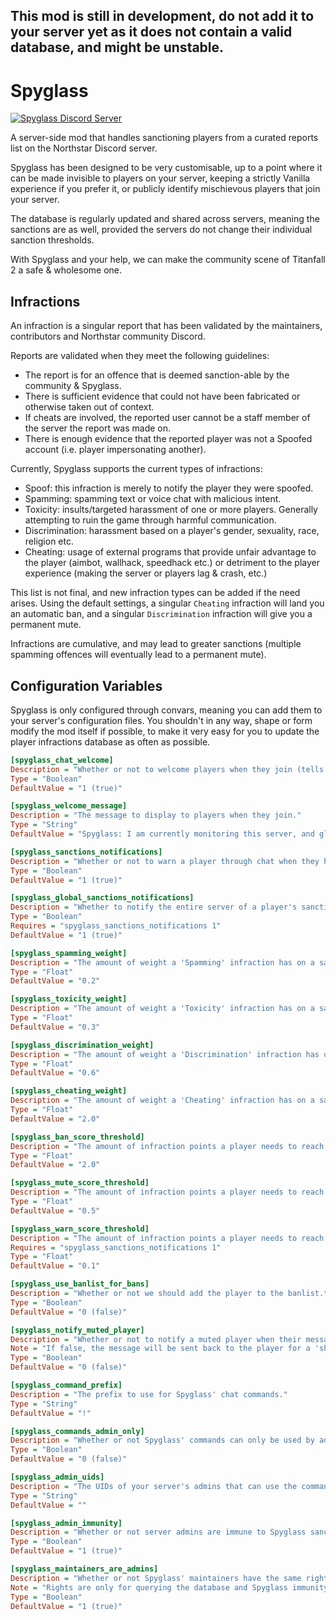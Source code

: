 
## This mod is still in development, do not add it to your server yet as it does not contain a valid database, and might be unstable.

# Spyglass

<a href="https://discord.com/invite/whKMsPN3nu" target="_blank">
  <img src="https://discordapp.com/api/guilds/897214251414994994/widget.png?style=shield" alt="Spyglass Discord Server"/>
</a>

A server-side mod that handles sanctioning players from a curated reports list on the Northstar Discord server.

Spyglass has been designed to be very customisable, up to a point where it can be made invisible to players on your server, keeping a strictly Vanilla experience if you prefer it, or publicly identify mischievous players that join your server.

The database is regularly updated and shared across servers, meaning the sanctions are as well, provided the servers do not change their individual sanction thresholds.

With Spyglass and your help, we can make the community scene of Titanfall 2 a safe & wholesome one.

## Infractions

An infraction is a singular report that has been validated by the maintainers, contributors and Northstar community Discord. 

Reports are validated when they meet the following guidelines:

- The report is for an offence that is deemed sanction-able by the community & Spyglass.
- There is sufficient evidence that could not have been fabricated or otherwise taken out of context.
- If cheats are involved, the reported user cannot be a staff member of the server the report was made on.
- There is enough evidence that the reported player was not a Spoofed account (i.e. player impersonating another).

Currently, Spyglass supports the current types of infractions:

- Spoof: this infraction is merely to notify the player they were  spoofed.
- Spamming: spamming text or voice chat with malicious intent.
- Toxicity: insults/targeted harassment of one or more players. Generally attempting to ruin the game through harmful communication.
- Discrimination: harassment based on a player's gender, sexuality, race, religion etc.
- Cheating: usage of external programs that provide unfair advantage to the player (aimbot, wallhack, speedhack etc.) or detriment to the player experience (making the server or players lag & crash, etc.)

This list is not final, and new infraction types can be added if the need arises. 
Using the default settings, a singular `Cheating` infraction will land you an automatic ban, and a singular `Discrimination` infraction will give you a permanent mute.

Infractions are cumulative, and may lead to greater sanctions (multiple spamming offences will eventually lead to a permanent mute).

## Configuration Variables 

Spyglass is only configured through convars, meaning you can add them to your server's configuration files.
You shouldn't in any way, shape or form modify the mod itself if possible, to make it very easy for you to update the player infractions database as often as possible.

```ini
[spyglass_chat_welcome]
Description = "Whether or not to welcome players when they join (tells them the server is running Spyglass for protection)."
Type = "Boolean"
DefaultValue = "1 (true)"

[spyglass_welcome_message]
Description = "The message to display to players when they join."
Type = "String"
DefaultValue = "Spyglass: I am currently monitoring this server, and global sanctions are in effect."

[spyglass_sanctions_notifications]
Description = "Whether or not to warn a player through chat when they have been punished for one or more infractions."
Type = "Boolean"
DefaultValue = "1 (true)"

[spyglass_global_sanctions_notifications]
Description = "Whether to notify the entire server of a player's sanctions."
Type = "Boolean"
Requires = "spyglass_sanctions_notifications 1"
DefaultValue = "1 (true)"

[spyglass_spamming_weight]
Description = "The amount of weight a 'Spamming' infraction has on a sanction calculation score."
Type = "Float"
DefaultValue = "0.2"

[spyglass_toxicity_weight]
Description = "The amount of weight a 'Toxicity' infraction has on a sanction calculation score."
Type = "Float"
DefaultValue = "0.3"

[spyglass_discrimination_weight]
Description = "The amount of weight a 'Discrimination' infraction has on a sanction calculation score."
Type = "Float"
DefaultValue = "0.6"

[spyglass_cheating_weight]
Description = "The amount of weight a 'Cheating' infraction has on a sanction calculation score."
Type = "Float"
DefaultValue = "2.0"

[spyglass_ban_score_threshold]
Description = "The amount of infraction points a player needs to reach before being automatically banned."
Type = "Float"
DefaultValue = "2.0"

[spyglass_mute_score_threshold]
Description = "The amount of infraction points a player needs to reach before being automatically muted."
Type = "Float"
DefaultValue = "0.5"

[spyglass_warn_score_threshold]
Description = "The amount of infraction points a player needs to reach before being automatically muted."
Requires = "spyglass_sanctions_notifications 1"
Type = "Float"
DefaultValue = "0.1"

[spyglass_use_banlist_for_bans]
Description = "Whether or not we should add the player to the banlist.txt if they reach the Ban threshold. If not, they will just be kicked while joining."
Type = "Boolean"
DefaultValue = "0 (false)"

[spyglass_notify_muted_player]
Description = "Whether or not to notify a muted player when their message wasn't sent due to a mute."
Note = "If false, the message will be sent back to the player for a 'shadowban'. Only they will see it and nobody else."
Type = "Boolean"
DefaultValue = "0 (false)"

[spyglass_command_prefix]
Description = "The prefix to use for Spyglass' chat commands."
Type = "String"
DefaultValue = "!"

[spyglass_commands_admin_only]
Description = "Whether or not Spyglass' commands can only be used by admins."
Type = "Boolean"
DefaultValue = "0 (false)"

[spyglass_admin_uids]
Description = "The UIDs of your server's admins that can use the commands, separated by a comma."
Type = "String"
DefaultValue = ""

[spyglass_admin_immunity]
Description = "Whether or not server admins are immune to Spyglass sanctions."
Type = "Boolean"
DefaultValue = "1 (true)"

[spyglass_maintainers_are_admins]
Description = "Whether or not Spyglass' maintainers have the same rights as admins."
Note = "Rights are only for querying the database and Spyglass immunity, and do not provide admin power. We will only use it for debugging purposes."
Type = "Boolean"
DefaultValue = "1 (true)"
```
